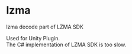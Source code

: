 # lzma
lzma decode part of LZMA SDK
 
Used for Unity Plugin.<br>
The C# implementation of LZMA SDK is too slow. 
